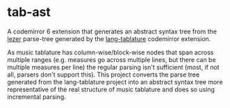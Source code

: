 # tab-ast
A codemirror 6 extension that generates an abstract syntax tree from the [lezer](https://lezer.codemirror.net/) parse-tree generated by the [lang-tablature](https://github.com/Stan15/lang-tablature) codemirror extension.

As music tablature has column-wise/block-wise nodes that span across multiple ranges (e.g. measures go across multiple lines, but there can be multiple measures per line) the regular parsing isn't sufficient (most, if not all, parsers don't support this). This project converts the parse tree generated from the lang-tablature project into an abstract syntax tree more representative of the real structure of music tablature and does so using incremental parsing.
